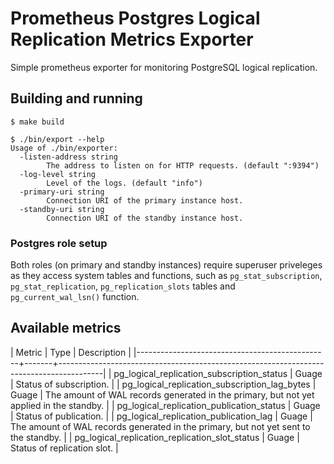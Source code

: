 # Prometheus Postgres Logical Replication Metrics Exporter

Simple prometheus exporter for monitoring PostgreSQL logical replication.

## Building and running

```shell
$ make build
```

```shell
$ ./bin/export --help
Usage of ./bin/exporter:
  -listen-address string
    	The address to listen on for HTTP requests. (default ":9394")
  -log-level string
    	Level of the logs. (default "info")
  -primary-uri string
    	Connection URI of the primary instance host.
  -standby-uri string
    	Connection URI of the standby instance host.
```

### Postgres role setup

Both roles (on primary and standby instances) require superuser priveleges as they access system tables and functions, such as `pg_stat_subscription`, `pg_stat_replication`, `pg_replication_slots` tables and `pg_current_wal_lsn()` function.

## Available metrics

| Metric                                         | Type  | Description                                                                             |
|------------------------------------------------+-------+-----------------------------------------------------------------------------------------|
| pg_logical_replication_subscription_status     | Guage | Status of subscription.                                                                 |
| pg_logical_replication_subscription_lag_bytes  | Guage | The amount of WAL records generated in the primary, but not yet applied in the standby. |
| pg_logical_replication_publication_status      | Guage | Status of publication.                                                                  |
| pg_logical_replication_publication_lag         | Guage | The amount of WAL records generated in the primary, but not yet sent to the standby.    |
| pg_logical_replication_replication_slot_status | Guage | Status of replication slot.                                                             |

